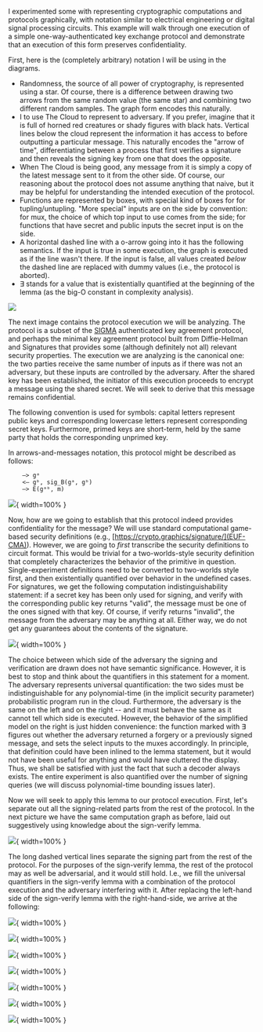 I experimented some with representing cryptographic computations and
protocols graphically, with notation similar to electrical engineering
or digital signal processing circuits. This example will walk through
one execution of a simple one-way-authenticated key exchange protocol
and demonstrate that an execution of this form preserves confidentiality.

First, here is the (completely arbitrary) notation I will be using in
the diagrams.

- Randomness, the source of all power of cryptography, is represented
  using a star. Of course, there is a difference between drawing two
  arrows from the same random value (the same star) and combining two
  different random samples. The graph form encodes this naturally.
- I to use The Cloud to represent to adversary. If you prefer, imagine
  that it is full of horned red creatures or shady figures with black
  hats. Vertical lines below the cloud represent the information it
  has access to before outputting a particular message. This naturally
  encodes the "arrow of time", differentiating between a process that
  first verifies a signature and then reveals the signing key from one
  that does the opposite.
- When The Cloud is being good, any message from it is simply a copy
  of the latest message sent to it from the other side. Of course, our
  reasoning about the protocol does not assume anything that naive,
  but it may be helpful for understanding the intended execution of
  the protocol.
- Functions are represented by boxes, with special kind of boxes for
  for tupling/untupling. "More special" inputs are on the side by
  convention: for mux, the choice of which top input to use comes from
  the side; for functions that have secret and public inputs the
  secret input is on the side.
- A horizontal dashed line with a o-arrow going into it has the
  following semantics. If the input is true in some execution, the
  graph is executed as if the line wasn't there. If the input is
  false, all values created *below* the dashed line are replaced with
  dummy values (i.e., the protocol is aborted).
- ∃ stands for a value that is existentially quantified at the
  beginning of the lemma (as the big-O constant in complexity
  analysis).

![](svg/0-legend.svg)

The next image contains the protocol execution we will be
analyzing. The protocol is a subset of the
[SIGMA](http://webee.technion.ac.il/~hugo/sigma-pdf.pdf) authenticated
key agreement protocol, and perhaps the minimal key agreement protocol
built from Diffie-Hellman and Signatures that provides some (although
definitely not all) relevant security properties. The execution we are
analyzing is the canonical one: the two parties receive the same
number of inputs as if there was not an adversary, but these inputs
are controlled by the adversary.  After the shared key has been
established, the initiator of this execution proceeds to encrypt a
message using the shared secret. We will seek to derive that this
message remains confidential.

The following convention is used for symbols: capital letters
represent public keys and corresponding lowercase letters represent
corresponding secret keys. Furthermore, primed keys are short-term,
held by the same party that holds the corresponding unprimed key.

In arrows-and-messages notation, this protocol might be described as follows:

        —> gᵃ
        <— gᵇ, sig_B(gᵃ, gᵇ)
        —> E(gᵃᵇ, m)

![](svg/1-receiver-auth.svg){ width=100% }

Now, how are we going to establish that this protocol indeed provides
confidentiality for the message? We will use standard computational game-based
security definitions (e.g., [https://crypto.graphics/signature/](EUF-CMA)).
However, we are going to *first* transcribe the security definitions to
circuit format. This would be trivial for a two-worlds-style security definition
that completely characterizes the behavior of the primitive in question.
Single-experiment definitions need to be converted to two-worlds style first,
and then existentially quantified over behavior in the undefined cases.
For signatures, we get the following computation indistinguishability statement:
if a secret key has been only used for signing, and verify with the
corresponding public key returns "valid", the message must be one of the ones
signed with that key.  Of course, if verify returns "invalid", the message from
the adversary may be anything at all. Either way, we do not get any guarantees
about the contents of the signature.

![](svg/2-sign.svg){ width=100% }

The choice between which side of the adversary the signing and verification are
drawn does not have semantic significance. However, it is best to stop and think
about the quantifiers in this statement for a moment. The adversary represents
universal quantification: the two sides must be indistinguishable for any
polynomial-time (in the implicit security parameter) probabilistic program run
in the cloud. Furthermore, the adversary is the same on the left and on the
right -- and it must behave the same as it cannot tell which side is executed.
However, the behavior of the simplified model on the right is just hidden
convenience: the function marked with ∃ figures out whether the adversary
returned a forgery or a previously signed message, and sets the select inputs to
the muxes accordingly. In principle, that definition could have been inlined to
the lemma statement, but it would not have been useful for anything and would
have cluttered the display. Thus, we shall be satisfied with just the fact that
such a decoder always exists. The entire experiment is also quantified over the
number of signing queries (we will discuss polynomial-time bounding issues
later).

Now we will seek to apply this lemma to our protocol execution. First, let's
separate out all the signing-related parts from the rest of the protocol. In the
next picture we have the same computation graph as before, laid out suggestively
using knowledge about the sign-verify lemma.

![](svg/3-receiver-auth-sign.svg){ width=100% }

The long dashed vertical lines separate the signing part from the rest of the
protocol. For the purposes of the sign-verify lemma, the rest of the protocol
may as well be adversarial, and it would still hold. I.e., we fill the universal
quantifiers in the sign-verify lemma with a combination of the protocol
execution and the adversary interfering with it. After replacing the left-hand
side of the sign-verify lemma with the right-hand-side, we arrive at the
following:

![](svg/4-receiver-auth-rewritten.svg){ width=100% }

![](svg/5-case.svg){ width=100% }

![](svg/6-invariant.svg){ width=100% }

![](svg/7-shortcircuit.svg){ width=100% }

![](svg/8-rearrange-for-dh.svg){ width=100% }

![](svg/9-ddh.svg){ width=100% }

![](svg/99-victory.svg){ width=100% }
